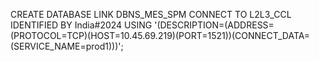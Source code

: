 CREATE DATABASE LINK DBNS_MES_SPM
CONNECT TO L2L3_CCL IDENTIFIED BY India#2024
USING '(DESCRIPTION=(ADDRESS=(PROTOCOL=TCP)(HOST=10.45.69.219)(PORT=1521))(CONNECT_DATA=(SERVICE_NAME=prod1)))';